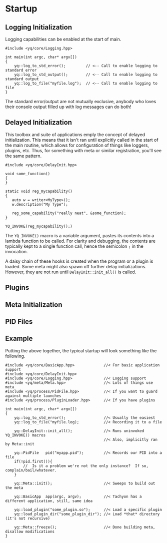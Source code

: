 #  Startup


## Logging Initialization

Logging capabilities can be enabled at the start of main.

```
#include <yq/core/Logging.hpp>

int main(int argc, char* argv[])
{
    yq::log_to_std_error();         // <-- Call to enable logging to standard error
    yq::log_to_std_output();        // <-- Call to enable logging to standard output
    yq::log_to_file("myfile.log");  // <-- Call to enable logging to file
}
```

The standard error/output are not mutually exclusive, anybody who loves their console output filled up with log messages can do both!

## Delayed Initialization

This toolbox and suite of applications emply the concept of delayed initialization.  This means that it isn't ran until explicitly called in the start of the main routine, which allows for configuration of things like loggers, plugins, etc.  Thus, for something with meta or similar registration, you'll see the same pattern.  

```
#include <yq/core/DelayInit.hpp>

void some_function()
{
}

static void reg_mycapability()
{
   auto w = writer<MyType>();
   w.description("My Type");
   
   reg_some_capability("really neat", &some_function);
}

YQ_INVOKE(reg_mycapability();)

```
 
The `YQ_INVOKE()` macro is a variable argument, pastes its contents into a lambda function to be called.  For clarity and debugging, the contents are typically kept to a single function call, hence the semicolon `;` in the invocation. 

A daisy chain of these hooks is created when the program or a plugin is loaded.  Some meta might also spawn off further delay initializations.  However, they are not run until `DelayInit::init_all()` is called.

## Plugins

## Meta Initialization



## PID Files

## Example

Putting the above together, the typical startup will look something like the following.

```
#include <yq/core/BasicApp.hpp>             //< For basic application support
#include <yq/core/DelayInit.hpp>
#include <yq/core/Logging.hpp>              //< Logging support
#include <yq/meta/Meta.hpp>                 //< Lots of things use meta
#include <yq/process/PidFile.hpp>           //< If you want to guard against multiple launches
#include <yq/process/PluginLoader.hpp>      //< If you have plugins

int main(int argc, char* argv[])
{
    yq::log_to_std_error();                 //< Usually the easiest
    yq::log_to_file("myfile.log);           //< Recording it to a file
    
    yq::DelayInit::init_all();              //< Runs uninvoked YQ_INVOKE() macros
                                            //< Also, implicitly ran by Meta::init
    
    yq::PidFile   pid("myapp.pid");         //< Records our PID into a file
    if(!pid.first()){
        //  Is it a problem we're not the only instance?  If so, complain/bail/whatever.
    }
    
    yq::Meta::init();                       //< Sweeps to build out the meta
    
    yq::BasicApp  app(argc, argv);          //< Tachyon has a different application, still, same idea
    
    yq::load_plugin("some_plugin.so");      //< Load a specific plugin
    yq::load_plugin_dir("some_plugin_dir"); //< Load *that* directory (it's not recursive)
    
    yq::Meta::freeze();                     //< Done building meta, disallow modifications
}

```

